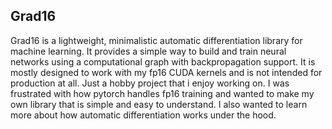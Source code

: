 

## Grad16

Grad16 is a lightweight, minimalistic automatic differentiation library for machine learning. It provides a simple way to build and train neural networks using a computational graph with backpropagation support.
It is mostly designed to work with my fp16 CUDA kernels and is not intended for production at all. Just a hobby project that i enjoy working on.
I was frustrated with how pytorch handles fp16 training and wanted to make my own library that is simple and easy to understand. I also wanted to learn more about how automatic differentiation works under the hood.






